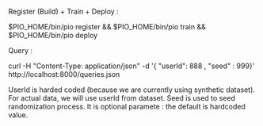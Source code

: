 Register (Build) + Train + Deploy : 


$PIO_HOME/bin/pio register && $PIO_HOME/bin/pio train && $PIO_HOME/bin/pio
deploy


Query : 

curl -H "Content-Type: application/json" -d '{ "userId": 888 , "seed" : 999}'
http://localhost:8000/queries.json


UserId is harded coded (because we are currently using synthetic dataset). For
actual data, we will use userId from dataset.
Seed is used to seed randomization process. It is optional paramete : the
default is hardcoded value.
